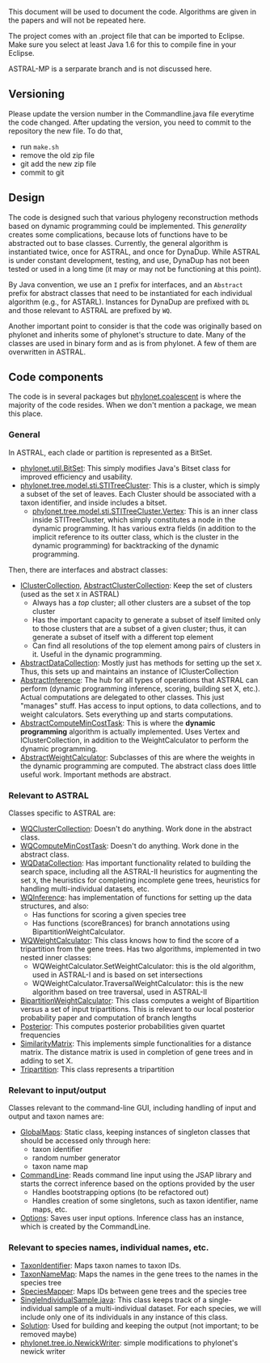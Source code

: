 This document will be used to document the code. Algorithms are given in the papers and will not be repeated here. 

The project comes with an .project file that can be imported to Eclipse. 
Make sure you select at least Java 1.6 for this to compile fine in your Eclipse. 

ASTRAL-MP is a serparate branch and is not discussed here. 

## Versioning

Please update the version number in the Commandline.java file everytime the code changed. 
After updating the version, you need to commit to the repository the new file.
To do that, 

- run `make.sh`
- remove the old zip file
- git add the new zip file
- commit to git

## Design

The code is designed such that various phylogeny reconstruction methods
based on dynamic programming could be implemented. 
This *generality* creates some complications, because lots of functions
have to be abstracted out to base classes. 
Currently, the general algorithm is instantiated twice, 
once for ASTRAL, and once for DynaDup. 
While ASTRAL is under constant development, testing, and use, 
DynaDup has not been tested or used in a long time (it may or may not
be functioning at this point). 

By Java convention, we use an `I` prefix for interfaces, 
and an `Abstract` prefix for abstract classes that need to
be instantiated for each individual algorithm (e.g., for ASTARL). 
Instances for DynaDup are prefixed with `DL` and those relevant
to ASTRAL are prefixed by `WQ`. 

Another important point to consider is that the code was originally
based on phylonet and inherits some of phylonet's structure to date.
Many of the classes are used in binary form and as is from phylonet. 
A few of them are overwritten in ASTRAL. 

## Code components

The code is in several packages but [phylonet.coalescent](main/phylonet/coalescent/)  is where the majority of the code resides. When we don't mention a package, we mean this place. 


### General

In ASTRAL, each clade or partition is represented as a BitSet. 

*  [phylonet.util.BitSet](main/phylonet/util/BitSet.java): This simply modifies Java's Bitset class for improved efficiency and usability.
*  [phylonet.tree.model.sti.STITreeCluster](main/phylonet/tree/model/sti/STITreeCluster.java): This is a cluster, which is simply a subset of the set of leaves. Each Cluster should be associated with a taxon identifier, and inside includes a bitset.
	* [phylonet.tree.model.sti.STITreeCluster.Vertex](main/phylonet/tree/model/sti/STITreeCluster.java): This is an inner class inside STITreeCluster, which simply constitutes a node in the dynamic programming. It has various extra fields (in addition to the implicit reference to its outter class, which is the cluster in the dynamic programming) for backtracking of the dynamic programming. 

Then, there are interfaces and abstract classes:

* [IClusterCollection](main/phylonet/coalescent/IClusterCollection.java), [AbstractClusterCollection](main/phylonet/coalescent/AbstractClusterCollection.java):
Keep the set of clusters (used as the set `X` in ASTRAL)
	* Always has a *top* cluster; all other clusters are a subset of the top cluster
	* Has the important capacity to generate a subset of itself limited only to those clusters that are a subset of a given cluster; thus, it can generate a subset of itself with a different top element
	* Can find all resolutions of the top element among pairs of clusters in it. Useful in the dynamic programming. 
* [AbstractDataCollection](main/phylonet/coalescent/AbstractDataCollection.java):
Mostly just has methods for setting up the set `X`. Thus, this sets up and maintains an instance of IClusterCollection 
* [AbstractInference](main/phylonet/coalescent/AbstractInference.java):
The hub for all types of operations that ASTRAL can perform (dynamic programming inference, scoring, building set X, etc.).
Actual computations are delegated to other classes. This just "manages" stuff. Has access to input options, to data collections, and to weight
calculators. Sets everything up and starts computations. 
* [AbstractComputeMinCostTask](main/phylonet/coalescent/AbstractComputeMinCostTask.java): This is where the **dynamic programming** algorithm is actually implemented. Uses Vertex and IClusterCollection, in addition to the WeightCalculator to perform the dynamic programming. 
* [AbstractWeightCalculator](main/phylonet/coalescent/AbstractWeightCalculator.java): Subclasses of this are where the weights in the dynamic programming are computed. The abstract class does little useful work. Important methods are abstract. 



### Relevant to ASTRAL

Classes specific to ASTRAL are:

* [WQClusterCollection](main/phylonet/coalescent/WQClusterCollection.java): Doesn't do anything. Work done in the abstract class. 
* [WQComputeMinCostTask](main/phylonet/coalescent/WQComputeMinCostTask.java): Doesn't do anything. Work done in the abstract class.
* [WQDataCollection](main/phylonet/coalescent/WQDataCollection.java):
Has important functionality related to building the search space, including all the ASTRAL-II heuristics for augmenting the set `X`, the heuristics
for completing incomplete gene trees, heuristics for handling multi-individual datasets, etc. 
* [WQInference](main/phylonet/coalescent/WQInference.java):
has implementation of functions for setting up the data structures, 
and also:
	* Has functions for scoring a given species tree
	* Has functions (scoreBrances) for branch annotations using BipartitionWeightCalculator. 
* [WQWeightCalculator](main/phylonet/coalescent/WQWeightCalculator.java): This class knows how to find the score of a tripartition from the gene trees. Has two algorithms, implemented in two nested inner classes:
	* WQWeightCalculator.SetWeightCalculator: this is the old algorithm, used in ASTRAL-I and is based on set intersections
	* WQWeightCalculator.TraversalWeightCalculator: this is the new algorithm based on tree traversal, used in ASTRAL-II
* [BipartitionWeightCalculator](main/phylonet/coalescent/BipartitionWeightCalculator.java): This class computes a weight of Bipartition versus a set of input tripartitions. This is relevant to our local posterior probability paper and computation of branch lengths
* [Posterior](main/phylonet/coalescent/Posterior.java): This computes posterior probabilities given quartet frequencies
* [SimilarityMatrix](main/phylonet/coalescent/SimilarityMatrix.java): This implements simple functionalities for a distance matrix. The distance matrix is used in completion of gene trees and in adding to set X. 
* [Tripartition](main/phylonet/coalescent/Tripartition.java): This class  represents a tripartition


### Relevant to input/output

Classes relevant to the command-line GUI, including handling of input and output and taxon names are:

* [GlobalMaps](main/phylonet/coalescent/GlobalMaps.java): Static class, keeping instances of singleton classes that should be accessed only through here:
	* taxon identifier
	* random number generator
	* taxon name map 	
* [CommandLine](main/phylonet/coalescent/CommandLine.java): Reads command line input using the JSAP library and starts the correct inference based on the options provided by the user
	* Handles bootstrapping options (to be refactored out)
	* Handles creation of some singletons, such as taxon identifier, name maps, etc.  
* [Options](main/phylonet/coalescent/Options.java): Saves user input options. Inference class has an instance, which is created by the CommandLine. 

### Relevant to species names, individual names, etc.

* [TaxonIdentifier](main/phylonet/coalescent/TaxonIdentifier.java):
 Maps taxon names to taxon IDs.  
* [TaxonNameMap](main/phylonet/coalescent/TaxonNameMap.java):
Maps the names in the gene trees to the names in the species tree 
* [SpeciesMapper](main/phylonet/coalescent/SpeciesMapper.java): Maps IDs between gene trees and the species tree
* [SingleIndividualSample.java](main/phylonet/coalescent/SingleIndividualSample.java):  This class keeps track of a single-individual sample
 of a multi-individual dataset. For each species, 
we will include only one of its individuals in any instance of this class. 
* [Solution](main/phylonet/coalescent/Solution.java): Used for building and keeping the output (not important; to be removed maybe)
* [phylonet.tree.io.NewickWriter](main/phylonet/tree/io/NewickWriter.java): simple modifications to phylonet's newick writer




